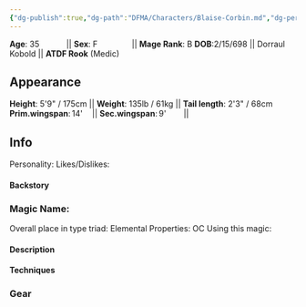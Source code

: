 ```yaml
---
{"dg-publish":true,"dg-path":"DFMA/Characters/Blaise-Corbin.md","dg-permalink":"DFMA/Characters/Blaise-Corbin","permalink":"/DFMA/Characters/Blaise-Corbin/"}
---
```


**Age**: 35 $\quad$ $\quad$&thinsp; || **Sex**: F $\qquad$ $\quad$ || **Mage Rank**: B 
**DOB**:2/15/698 || Dorraul Kobold || **ATDF Rook** (Medic)

## Appearance 
**Height**: 5'9" / 175cm || **Weight**: 135lb / 61kg || **Tail length**: 2'3" / 68cm 
**Prim.wingspan**:&thinsp;14'&emsp;&thinsp;|| **Sec.wingspan**:&thinsp;9'$\quad$&emsp;||


## Info

Personality: 
Likes/Dislikes:

#### Backstory





### Magic Name:
Overall place in type triad:
Elemental Properties:
OC Using this magic:
#### Description


#### Techniques


### Gear
